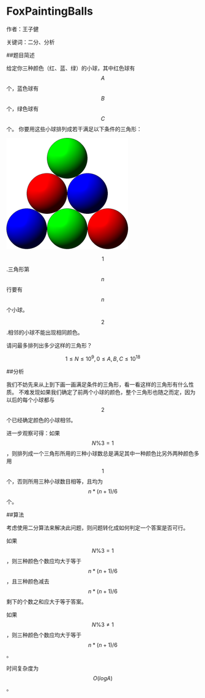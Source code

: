 # FoxPaintingBalls
作者：王子健

关键词：二分、分析

##题目简述

给定你三种颜色（红、蓝、绿）的小球，其中红色球有$$A$$个，蓝色球有$$B$$个，绿色球有$$C$$个。
你要用这些小球排列成若干满足以下条件的三角形：

![啊惨啊](ball.png)

$$1$$.三角形第$$n$$行要有$$n$$个小球。

$$2$$.相邻的小球不能出现相同颜色。


请问最多排列出多少这样的三角形？

$$1≤N≤10^9,0≤A,B,C≤10^{18}$$

##分析

我们不妨先来从上到下画一画满足条件的三角形，看一看这样的三角形有什么性质。
不难发现如果我们确定了前两个小球的颜色，整个三角形也随之而定，因为以后的每个小球都与$$2$$个已经确定颜色的小球相邻。


进一步观察可得：如果$$N\%3=1$$，则排列成一个三角形所用的三种小球数总是满足其中一种颜色比另外两种颜色多用$$1$$个，否则所用三种小球数目相等，且均为$${n*(n+1)/6}$$个。


##算法

考虑使用二分算法来解决此问题，则问题转化成如何判定一个答案是否可行。

如果$$N\%3=1$$，则三种颜色个数应均大于等于$${n*(n+1)}/6$$，且三种颜色减去$${n*(n+1)}/6$$剩下的个数之和应大于等于答案。

如果$$N\%3≠1$$，则三种颜色个数应均大于等于$${n*(n+1)}/6$$。

时间复杂度为$$O(logA)$$。


